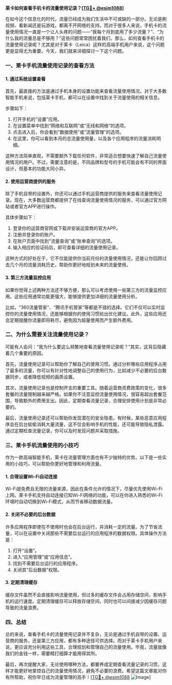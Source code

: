 **莱卡如何查看手机卡的流量使用记录？[[TG💪+ @esim1088](https://t.me/s/esim1088)]**

在如今这个信息化的时代，流量已经成为我们生活中不可或缺的一部分。无论是刷视频、看新闻还是玩游戏，都离不开网络的支持。而对于很多人来说，手机卡的流量使用情况一直是一个让人头疼的问题——“我每个月到底用了多少流量？”、“为什么我的流量总是不够用？”这些问题常常困扰着我们。那么，如何查看手机卡的流量使用记录呢？尤其是对于莱卡（Leica）这样的高端手机用户来说，这个问题更是显得尤为重要。今天，我们就来详细探讨一下这个问题。

### **一、莱卡手机流量使用记录的查看方法**

#### **1. 通过系统设置查看**
首先，最直接的方法是通过手机本身的设置功能来查看流量使用情况。对于大多数智能手机来说，包括莱卡手机，都可以在设置中找到关于流量使用的相关信息。

步骤如下：
1. 打开手机的“设置”应用。
2. 在设置菜单中找到“网络和互联网”或“无线和网络”的选项。
3. 点击进入后，你会看到“数据使用”或“流量管理”的选项。
4. 在这里，你可以看到本月的总流量使用量，以及各个应用程序的流量消耗明细。

这种方法简单直观，不需要额外下载任何软件，非常适合想要快速了解自己流量使用情况的用户。不过，需要注意的是，不同品牌和型号的手机可能会有不同的界面设计，但基本的功能大同小异。

#### **2. 使用运营商提供的服务**
除了手机自带的设置外，你还可以通过手机运营商提供的服务来查看流量使用记录。现在，大多数运营商都提供了在线查询流量使用情况的服务，可以通过官方网站或者官方APP进行操作。

具体步骤如下：
1. 登录你的运营商官网或下载并安装运营商的官方APP。
2. 注册并登录你的账户。
3. 在账户页面中找到“流量查询”或“账单查询”的选项。
4. 输入相应的验证码后，即可查看详细的流量使用记录。

这种方式的好处在于，它不仅能提供你当前月份的流量使用情况，还能让你回顾过去几个月的流量消耗历史，帮助你更好地规划未来的流量使用。

#### **3. 第三方流量监控应用**
如果你觉得上述两种方法还不够方便，那么可以考虑使用一些第三方的流量监控应用。这些应用通常功能更强大，能够提供更加详细的流量使用分析。

比如，“360流量管家”、“腾讯手机管家”等都是不错的选择。它们不仅可以实时监控你的流量使用情况，还能够根据你的使用习惯给出优化建议。此外，这些应用还会定期提醒你流量即将耗尽，避免因为超量使用而产生额外费用。

### **二、为什么需要关注流量使用记录？**

可能有人会问：“我为什么要这么频繁地查看流量使用记录呢？”其实，这背后隐藏着几个重要的原因。

首先，流量使用记录可以帮助你了解自己的使用习惯。通过分析哪些应用程序占用了最多的流量，你可以有针对性地调整自己的使用行为，比如减少不必要的后台数据同步，或者降低视频的画质设置。

其次，流量使用记录也是控制开支的重要工具。随着运营商资费政策的变化，很多套餐的流量限制越来越严格。如果你不注意监控流量使用情况，很容易超出套餐范围，导致额外的费用支出。因此，定期查看流量记录，合理安排使用计划是非常必要的。

最后，流量使用记录还可以帮助你发现潜在的安全隐患。有时候，某些恶意应用程序会在后台偷偷消耗大量流量，这不仅会影响手机的性能，还可能导致隐私泄露。通过定期检查流量记录，你可以及时发现问题并采取措施。

### **三、莱卡手机流量使用的小技巧**

作为一款高端智能手机，莱卡在流量管理方面也有不少独特的优势。以下是一些实用的小技巧，可以帮助你更好地管理和利用流量。

#### **1. 合理设置Wi-Fi自动连接**
Wi-Fi是免费且无限的流量来源，因此在条件允许的情况下，尽量优先使用Wi-Fi上网。莱卡手机支持自动连接已知Wi-Fi网络的功能，可以在你进入熟悉的Wi-Fi环境时自动切换到Wi-Fi模式，从而节省移动数据流量。

#### **2. 关闭不必要的后台数据**
许多应用程序即使在不使用时也会在后台运行，并消耗一定的流量。为了节省流量，可以在设置中关闭那些不需要后台运行的应用程序的数据权限。具体操作方法是：
1. 打开“设置”。
2. 进入“应用管理”或“应用信息”。
3. 找到不需要后台运行的应用程序。
4. 关闭其“后台数据”权限。

#### **3. 定期清理缓存**
缓存文件虽然不会直接影响流量使用，但过多的缓存文件会占用存储空间，影响手机的运行速度。定期清理缓存可以释放存储空间，同时也可以间接减少因缓存问题导致的流量浪费。

### **四、总结**

总的来说，查看手机卡的流量使用记录并不复杂，无论是通过手机自带的设置、运营商的服务，还是第三方应用，都有多种途径可供选择。而对于莱卡手机用户来说，更应该充分利用这些工具，合理规划和管理自己的流量使用。毕竟，流量就像我们的金钱一样，需要精打细算才能用得其所。

最后，再次提醒大家，无论使用哪种方法，都要养成定期查看流量记录的习惯，这样才能更好地掌控自己的流量使用情况，避免不必要的浪费。希望这篇文章能对你有所帮助，祝你早日成为流量管理的高手！[[TG💪+ @esim1088](https://t.me/s/esim1088) ![Image](https://i.postimg.cc/4NQfJmqS/Snipaste-2025-05-13-00-14-12.png)]